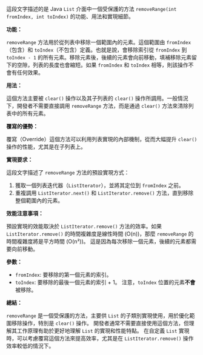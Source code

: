 這段文字描述的是 Java `List` 介面中一個受保護的方法 `removeRange(int fromIndex, int toIndex)` 的功能、用法和實現細節。

**功能：**

`removeRange` 方法用於從列表中移除一個範圍內的元素。這個範圍由 `fromIndex`（包含）和 `toIndex`（不包含）定義。也就是說，會移除索引從 `fromIndex` 到 `toIndex - 1` 的所有元素。移除元素後，後續的元素會向前移動，填補移除元素留下的空隙，列表的長度也會縮短。如果 `fromIndex` 和 `toIndex` 相等，則該操作不會有任何效果。

**用法：**

這個方法主要被 `clear()` 操作以及其子列表的 `clear()` 操作所調用。一般情況下，開發者不需要直接調用 `removeRange` 方法，而是通過 `clear()` 方法來清除列表中的所有元素。

**覆寫的優勢：**

覆寫（Override）這個方法可以利用列表實現的內部機制，從而大幅提升 `clear()` 操作的性能，尤其是在子列表上。

**實現要求：**

這段文字描述了 `removeRange` 方法的預設實現方式：

1. 獲取一個列表迭代器（`ListIterator`），並將其定位到 `fromIndex` 之前。
2. 重複調用 `ListIterator.next()` 和 `ListIterator.remove()` 方法，直到移除整個範圍內的元素。

**效能注意事項：**

預設實現的效能取決於 `ListIterator.remove()` 方法的效率。如果 `ListIterator.remove()` 的時間複雜度是線性時間 (O(n))，那麼 `removeRange` 的時間複雜度將是平方時間 (O(n²))。  這是因為每次移除一個元素，後續的元素都需要向前移動。

**參數：**

* `fromIndex`: 要移除的第一個元素的索引。
* `toIndex`: 要移除的最後一個元素的索引 + 1。  注意，`toIndex` 位置的元素**不會**被移除。


**總結：**

`removeRange` 是一個受保護的方法，主要供 `List` 的子類別實現使用，用於優化範圍移除操作，特別是 `clear()` 操作。  開發者通常不需要直接使用這個方法，但理解其工作原理有助於更好地理解 `List` 的實現和性能特點。  在自定義 `List` 實現時，可以考慮覆寫這個方法來提高效率，尤其是在 `ListIterator.remove()` 操作效率較低的情況下。
